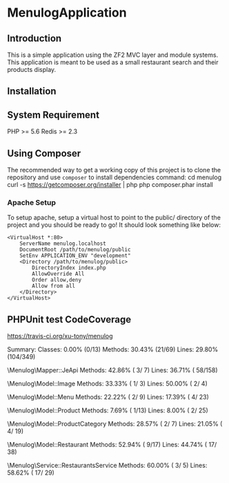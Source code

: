 MenulogApplication
==================

Introduction
------------
This is a simple application using the ZF2 MVC layer and module
systems. This application is meant to be used as a small restaurant search and their products display.

Installation
------------

System Requirement
------------------
PHP >= 5.6
Redis >= 2.3

Using Composer
----------------------------
The recommended way to get a working copy of this project is to clone the repository
and use `composer` to install dependencies command:
    cd menulog
    curl -s https://getcomposer.org/installer | php
    php composer.phar install

### Apache Setup

To setup apache, setup a virtual host to point to the public/ directory of the
project and you should be ready to go! It should look something like below:

    <VirtualHost *:80>
        ServerName menulog.localhost
        DocumentRoot /path/to/menulog/public
        SetEnv APPLICATION_ENV "development"
        <Directory /path/to/menulog/public>
            DirectoryIndex index.php
            AllowOverride All
            Order allow,deny
            Allow from all
        </Directory>
    </VirtualHost>


PHPUnit test CodeCoverage
-------------------------

https://travis-ci.org/xu-tony/menulog

 Summary:
  Classes:  0.00% (0/13)
  Methods: 30.43% (21/69)
  Lines:   29.80% (104/349)

\Menulog\Mapper::JeApi
  Methods:  42.86% ( 3/ 7)   Lines:  36.71% ( 58/158)

\Menulog\Model::Image
  Methods:  33.33% ( 1/ 3)   Lines:  50.00% (  2/  4)

\Menulog\Model::Menu
  Methods:  22.22% ( 2/ 9)   Lines:  17.39% (  4/ 23)

\Menulog\Model::Product
  Methods:   7.69% ( 1/13)   Lines:   8.00% (  2/ 25)

\Menulog\Model::ProductCategory
  Methods:  28.57% ( 2/ 7)   Lines:  21.05% (  4/ 19)

\Menulog\Model::Restaurant
  Methods:  52.94% ( 9/17)   Lines:  44.74% ( 17/ 38)

\Menulog\Service::RestaurantsService
  Methods:  60.00% ( 3/ 5)   Lines:  58.62% ( 17/ 29)
